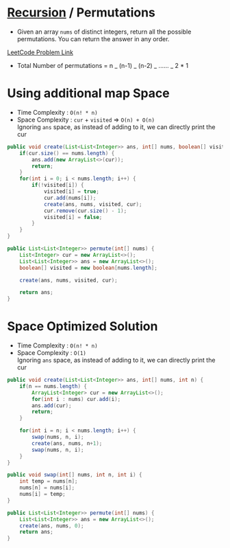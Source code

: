 # [Recursion](./recursion%20and%20backtracking.md) / Permutations

-   Given an array `nums` of distinct integers, return all the possible permutations. You can return the answer in any order.

[LeetCode Problem Link](https://leetcode.com/problems/permutations/description/)

-   Total Number of permutations = n _ (n-1) _ (n-2) _ ...... _ 2 \* 1

# Using additional map Space

-   Time Complexity : `O(n! * n)`
-   Space Complexity : `cur` + `visited` => `O(n) + O(n)`
    <br>Ignoring `ans` space, as instead of adding to it, we can directly print the cur

```java
public void create(List<List<Integer>> ans, int[] nums, boolean[] visited List<Integer> cur) {
    if(cur.size() == nums.length) {
        ans.add(new ArrayList<>(cur));
        return;
    }
    for(int i = 0; i < nums.length; i++) {
        if(!visited[i]) {
            visited[i] = true;
            cur.add(nums[i]);
            create(ans, nums, visited, cur);
            cur.remove(cur.size() - 1);
            visited[i] = false;
        }
    }
}
```

```java
public List<List<Integer>> permute(int[] nums) {
    List<Integer> cur = new ArrayList<>();
    List<List<Integer>> ans = new ArrayList<>();
    boolean[] visited = new boolean[nums.length];

    create(ans, nums, visited, cur);

    return ans;
}
```

# Space Optimized Solution

-   Time Complexity : `O(n! * n)`
-   Space Complexity : `O(1)`
    <br>Ignoring `ans` space, as instead of adding to it, we can directly print the cur

```java
public void create(List<List<Integer>> ans, int[] nums, int n) {
    if(n == nums.length) {
        ArrayList<Integer> cur = new ArrayList<>();
        for(int i : nums) cur.add(i);
        ans.add(cur);
        return;
    }

    for(int i = n; i < nums.length; i++) {
        swap(nums, n, i);
        create(ans, nums, n+1);
        swap(nums, n, i);
    }
}
```

```java
public void swap(int[] nums, int n, int i) {
    int temp = nums[n];
    nums[n] = nums[i];
    nums[i] = temp;
}

public List<List<Integer>> permute(int[] nums) {
    List<List<Integer>> ans = new ArrayList<>();
    create(ans, nums, 0);
    return ans;
}
```
